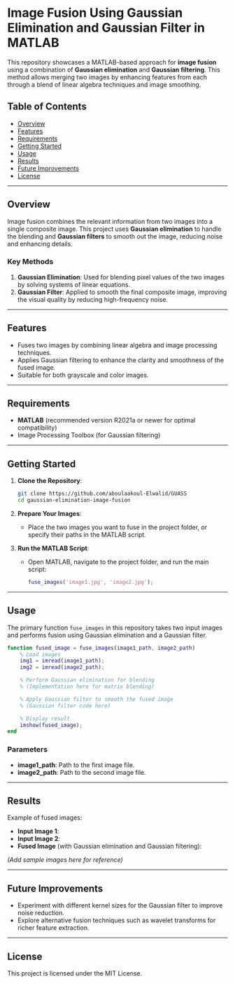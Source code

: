 # Image Fusion Using Gaussian Elimination and Gaussian Filter in MATLAB

This repository showcases a MATLAB-based approach for **image fusion** using a combination of **Gaussian elimination** and **Gaussian filtering**. This method allows merging two images by enhancing features from each through a blend of linear algebra techniques and image smoothing.

## Table of Contents
- [Overview](#overview)
- [Features](#features)
- [Requirements](#requirements)
- [Getting Started](#getting-started)
- [Usage](#usage)
- [Results](#results)
- [Future Improvements](#future-improvements)
- [License](#license)

---

## Overview

Image fusion combines the relevant information from two images into a single composite image. This project uses **Gaussian elimination** to handle the blending and **Gaussian filters** to smooth out the image, reducing noise and enhancing details.

### Key Methods
1. **Gaussian Elimination**: Used for blending pixel values of the two images by solving systems of linear equations.
2. **Gaussian Filter**: Applied to smooth the final composite image, improving the visual quality by reducing high-frequency noise.

---

## Features

- Fuses two images by combining linear algebra and image processing techniques.
- Applies Gaussian filtering to enhance the clarity and smoothness of the fused image.
- Suitable for both grayscale and color images.

---

## Requirements

- **MATLAB** (recommended version R2021a or newer for optimal compatibility)
- Image Processing Toolbox (for Gaussian filtering)

---

## Getting Started

1. **Clone the Repository**:
   ```bash
   git clone https://github.com/aboulaakoul-Elwalid/GUASS
   cd gaussian-elimination-image-fusion
   ```

2. **Prepare Your Images**:
   - Place the two images you want to fuse in the project folder, or specify their paths in the MATLAB script.

3. **Run the MATLAB Script**:
   - Open MATLAB, navigate to the project folder, and run the main script:
     ```matlab
     fuse_images('image1.jpg', 'image2.jpg');
     ```

---

## Usage

The primary function `fuse_images` in this repository takes two input images and performs fusion using Gaussian elimination and a Gaussian filter.

```matlab
function fused_image = fuse_images(image1_path, image2_path)
    % Load images
    img1 = imread(image1_path);
    img2 = imread(image2_path);

    % Perform Gaussian elimination for blending
    % (Implementation here for matrix blending)

    % Apply Gaussian filter to smooth the fused image
    % (Gaussian filter code here)

    % Display result
    imshow(fused_image);
end
```

### Parameters

- **image1_path**: Path to the first image file.
- **image2_path**: Path to the second image file.

---

## Results

Example of fused images:

- **Input Image 1**: 
- **Input Image 2**: 
- **Fused Image** (with Gaussian elimination and Gaussian filtering):

*(Add sample images here for reference)*

---

## Future Improvements

- Experiment with different kernel sizes for the Gaussian filter to improve noise reduction.
- Explore alternative fusion techniques such as wavelet transforms for richer feature extraction.

---

## License

This project is licensed under the MIT License.
